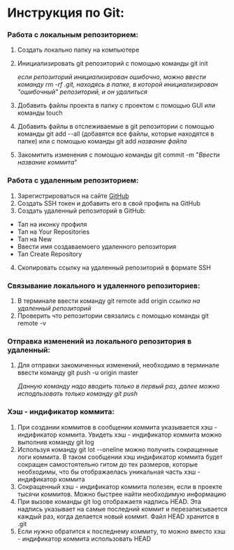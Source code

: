 # Инструкция по Git:

### Работа с **локальным** репозиторием:

1. Создать локально папку на компьютере
2. Инициализировать git репозиторий с помощью команды git init

    _если репозиторий инициализирован ошибочно, можно ввести команду rm -rf .git, находясь в папке, в которой инициализирован "ошибочный" репозиторий, и он удалиться_

3. Добавить файлы проекта в папку с проектом с помощью GUI или команды touch
4. Добавить файлы в отслеживаемые в git репозитории с помощью команды  git add --all (добавятся все файлы, которые находятся в папке) или с помощью команды git add _название файла_
5. Закомитить изменения с помощью команды git commit -m "_Ввести название коммита_"

### Работа с **удаленным** репозиторием:

1. Зарегистрироваться на сайте [GitHub](https://github.com/)
2. Создать SSH токен и добавить его в свой профиль на GitHub
3. Создать удаленный репозиторий в GitHub:
- Тап на иконку профиля
- Тап на Your Repositories
- Тап на New
- Ввести имя создаваемоего удаленного репозитория
- Тап Create Repository
4. Скопировать ссылку на удаленный репозиторий в формате SSH

### Связывание **локального** и **удаленного** репозиториев:

1. В терминале ввести команду git remote add origin _ссылка на удаленный репозиторий_
2. Проверить что репозитории связались с помощью команды git remote -v

### Отправка изменений из локального репозитория в удаленный:
1. Для отправки закомиченных изменений, необходимо в терминале ввести команду git push -u origin master

    _Данную команду надо вводить только в первый раз, далее можно исподльзовать только команду git push_
    
### Хэш - индификатор коммита:
1. При создании коммитов в сообщении коммита указывается хэш - индификатор коммита. Увидеть хэш - индификатор коммита можно выполнив команду git log
2. Используя команду git lot --oneline можно получить сокращенные логи коммита. В таком сообщении хэш индификатор коммита будет сокращен самостоятельно гитом до тех размеров, которые необходимы, что бы отображаелась уникальная часть хэш - индификатор коммита
3. Сокращенный хэш - индификатор коммита полезен, если в проекте тысячи коммитов. Можно быстрее найти необходимую информацию
4. При вызове команды git log отображаетя надпись HEAD. Эта надпись указывает на самые последний коммит и перезаписывается каждый раз, когда делается новый коммит. Файл HEAD хранится в .git
5. Если нужно обратится к последнему коммиту, то можно вместо хэш - индификатор коммита использовать HEAD
